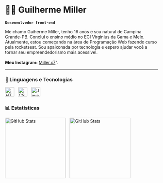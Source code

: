 # 👨‍💻 Guilherme Miller

**`Desenvolvedor front-end`**

Me chamo Guiherme Miller, tenho 16 anos e sou natural de Campina Grande-PB. Concluí o ensino médio no ECI Virginius da Gama e Melo. Atualmente, estou começando na área de Programação Web fazendo curso pela rocketseat. Sou apaixonada por tecnologia e espero ajudar você a tornar seu empreendedorismo mais acessivel. <br> <br> **Meu Instagram:** [Miller.x7](https://www.instagram.com/dev_em_dev/)".

---

### 🤖 Linguagens e Tecnologias

<img 
    align="left" 
    alt="HTML"
    title="HTML" 
    width="30px" 
    style="padding-right: 10px;" 
    src="https://cdn.jsdelivr.net/gh/devicons/devicon@latest/icons/html5/html5-original.svg" 
/>
<img 
    align="left" 
    alt="CSS" 
    title="CSS"
    width="30px" 
    style="padding-right: 10px;" 
    src="https://cdn.jsdelivr.net/gh/devicons/devicon@latest/icons/css3/css3-original.svg" 
/>
<img 
    align="left" 
    alt="JavaScript" 
    title="JavaScript"
    width="30px" 
    style="padding-right: 10px;" 
    src="https://cdn.jsdelivr.net/gh/devicons/devicon@latest/icons/javascript/javascript-original.svg" 
/>

<br/>
<br/>

### 📊 Estatísticas

<p>
  <img 
    align="left" 
    alt="GitHub Stats" 
    height="200" 
    style="padding-right: 10px;" 
    src="https://github-readme-stats.vercel.app/api?username=millerx7&show_icons=true&theme=tokyonight&include_all_commits=true&locale=pt-br" 
  />

<img 
      align="left" 
      alt="GitHub Stats" 
      height="200" 
      src="https://github-readme-stats.vercel.app/api/top-langs/?username=millerx7&theme=tokyonight&layout=compact&custom_title=Tecnologias&langs_count=9" 
  />

</p>

